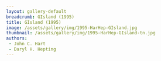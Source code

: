 ```yaml
---
layout: gallery-default
breadcrumb: GIsland (1995)
title: GIsland (1995)
image: /assets/gallery/img/1995-HarHep-GIsland.jpg
thumbnail: /assets/gallery/img/1995-HarHep-GIsland-tn.jpg
authors:
 - John C. Hart
 - Daryl H. Hepting
---
```

